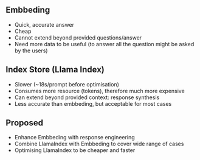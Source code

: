 ## Embbeding
- Quick, accurate answer
- Cheap
- Cannot extend beyond provided questions/answer
- Need more data to be useful (to answer all the question might be asked by the users)

## Index Store (Llama Index)
- Slower (~18s/prompt before optimisation)
- Consumes more resource (tokens), therefore much more expensive
- Can extend beyond provided context: response synthesis
- Less accurate than embbeding, but acceptable for most cases

## Proposed
- Enhance Embbeding with response engineering
- Combine LlamaIndex with Embbeding to cover wide range of cases
- Optimising LlamaIndex to be cheaper and faster
